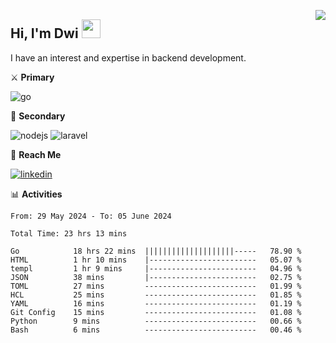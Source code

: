 [<img src="https://komarev.com/ghpvc/?username=masred&color=green&style=flat-square&label=Profile+Views" align="right">](github.com/masred)

## Hi, I'm Dwi <img src="https://raw.githubusercontent.com/MartinHeinz/MartinHeinz/master/wave.gif" width="30px">

I have an interest and expertise in backend development.

⚔️ **Primary**

![go](https://img.shields.io/badge/---?logo=go&label=Golang&style=social)

🔪 **Secondary**

![nodejs](https://img.shields.io/badge/---?logo=node.js&label=Node.js&style=social&logoColor=green)
![laravel](https://img.shields.io/badge/---?logo=laravel&label=Laravel&style=social)

🔗 **Reach Me**

[![linkedin](https://img.shields.io/badge/---?logo=linkedin&label=LinkedIn&style=social)](https://linkedin.com/in/dwifitriyanto)

📊 **Activities**

<!--START_SECTION:waka-->

```all_time
From: 29 May 2024 - To: 05 June 2024

Total Time: 23 hrs 13 mins

Go            18 hrs 22 mins  ||||||||||||||||||||-----   78.90 %
HTML          1 hr 10 mins    |------------------------   05.07 %
templ         1 hr 9 mins     |------------------------   04.96 %
JSON          38 mins         |------------------------   02.75 %
TOML          27 mins         -------------------------   01.99 %
HCL           25 mins         -------------------------   01.85 %
YAML          16 mins         -------------------------   01.19 %
Git Config    15 mins         -------------------------   01.08 %
Python        9 mins          -------------------------   00.66 %
Bash          6 mins          -------------------------   00.46 %
```

<!--END_SECTION:waka-->
